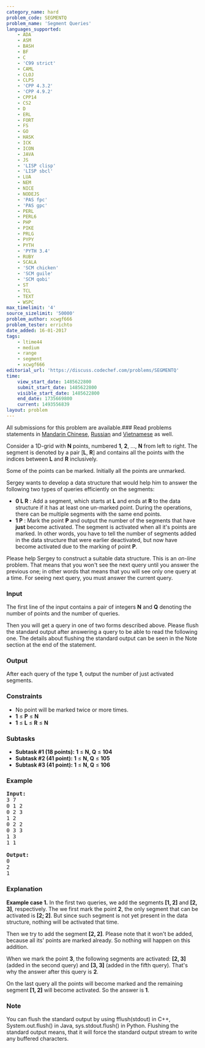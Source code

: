 ```yaml
---
category_name: hard
problem_code: SEGMENTQ
problem_name: 'Segment Queries'
languages_supported:
    - ADA
    - ASM
    - BASH
    - BF
    - C
    - 'C99 strict'
    - CAML
    - CLOJ
    - CLPS
    - 'CPP 4.3.2'
    - 'CPP 4.9.2'
    - CPP14
    - CS2
    - D
    - ERL
    - FORT
    - FS
    - GO
    - HASK
    - ICK
    - ICON
    - JAVA
    - JS
    - 'LISP clisp'
    - 'LISP sbcl'
    - LUA
    - NEM
    - NICE
    - NODEJS
    - 'PAS fpc'
    - 'PAS gpc'
    - PERL
    - PERL6
    - PHP
    - PIKE
    - PRLG
    - PYPY
    - PYTH
    - 'PYTH 3.4'
    - RUBY
    - SCALA
    - 'SCM chicken'
    - 'SCM guile'
    - 'SCM qobi'
    - ST
    - TCL
    - TEXT
    - WSPC
max_timelimit: '4'
source_sizelimit: '50000'
problem_author: xcwgf666
problem_tester: errichto
date_added: 16-01-2017
tags:
    - ltime44
    - medium
    - range
    - segment
    - xcwgf666
editorial_url: 'https://discuss.codechef.com/problems/SEGMENTQ'
time:
    view_start_date: 1485622800
    submit_start_date: 1485622800
    visible_start_date: 1485622800
    end_date: 1735669800
    current: 1493556839
layout: problem
---
```

All submissions for this problem are available.###  Read problems statements in [Mandarin Chinese](http://www.codechef.com/download/translated/LTIME44/mandarin/SEGMENTQ.pdf), [Russian](http://www.codechef.com/download/translated/LTIME44/russian/SEGMENTQ.pdf) and [Vietnamese](http://www.codechef.com/download/translated/LTIME44/vietnamese/SEGMENTQ.pdf) as well.

Consider a 1D-grid with **N** points, numbered **1**, **2**, ..., **N** from left to right. The segment is denoted by a pair \[**L**, **R**\] and contains all the points with the indices between **L** and **R** inclusively.

Some of the points can be marked. Initially all the points are unmarked.

Sergey wants to develop a data structure that would help him to answer the following two types of queries efficiently on the segments:

- **0 L R** : Add a segment, which starts at **L** and ends at **R** to the data structure if it has at least one un-marked point. During the operations, there can be multiple segments with the same end points.
- **1 P** : Mark the point **P** and output the number of the segments that have **just** become activated. The segment is activated when all it's points are marked. In other words, you have to tell the number of segments added in the data structure that were earlier deactivated, but now have become activated due to the marking of point **P**.

Please help Sergey to construct a suitable data structure. This is an *on-line* problem. That means that you won't see the next query until you answer the previous one; in other words that means that you will see only one query at a time. For seeing next query, you must answer the current query.

### Input

The first line of the input contains a pair of integers **N** and **Q** denoting the number of points and the number of queries.

Then you will get a query in one of two forms described above. Please flush the standard output after answering a query to be able to read the following one. The details about flushing the standard output can be seen in the Note section at the end of the statement.

### Output

After each query of the type **1**, output the number of just activated segments.

### Constraints

- No point will be marked twice or more times.
- **1** ≤ **P** ≤ **N**
- **1** ≤ **L** ≤ **R** ≤ **N**

### Subtasks

- **Subtask #1 (18 points):** **1** ≤ **N, Q** ≤ **104**
- **Subtask #2 (41 point):** **1** ≤ **N, Q** ≤ **105**
- **Subtask #3 (41 point):** **1** ≤ **N, Q** ≤ **106**

### Example

<pre><b>Input:</b>
<tt>3 7
0 1 2
0 2 3
1 2
0 2 2
0 3 3
1 3
1 1</tt>

<b>Output:</b>
<tt>0
2
1</tt>
</pre>
### Explanation

**Example case 1.** In the first two queries, we add the segments **\[1, 2\]** and **\[2, 3\]**, respectively. The we first mark the point **2**, the only segment that can be activated is **\[2; 2\]**. But since such segment is not yet present in the data structure, nothing will be activated that time.

Then we try to add the segment **\[2, 2\]**. Please note that it won't be added, because all its' points are marked already. So nothing will happen on this addition.

When we mark the point **3**, the following segments are activated: **\[2, 3\]** (added in the second query) and **\[3, 3\]** (added in the fifth query). That's why the answer after this query is **2**.

On the last query all the points will become marked and the remaining segment **\[1, 2\]** will become activated. So the answer is **1**.

### Note

You can flush the standard output by using fflush(stdout) in C++, System.out.flush() in Java, sys.stdout.flush() in Python. Flushing the standard output means, that it will force the standard output stream to write any buffered characters.
